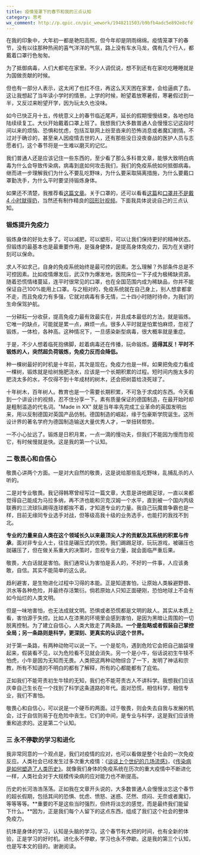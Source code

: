 ```yaml
---
title: 疫情笼罩下的春节和我的三点认知
category: 思考
wx_comment: http://p.qpic.cn/pic_wework/1948211503/b9bfb4adc5e892e8cfdf4d354df3612d98efcd2d255979f8/0
---
```


在我的印象中，大年初一都是艳阳高照，但今年却是阴雨绵绵。疫情笼罩下的春节，没有以往那种热闹的喜气洋洋的气氛，路上没有车水马龙，偶有几个行人，都戴着口罩行色匆匆。



为了抵御病毒，人们大都宅在家里。不少人调侃说，想不到还有在家吃吃睡睡就是为国做贡献的时候。



但也有一部分人表示，这太闲了也扛不住，再这么天天困在家里，会给逼疯了去。这让我想起了当年读小学时的情景。上学的时候，盼望着放寒暑假，寒暑假过到一半，又反过来盼望开学，因为玩太久也没味。



如今已快正月十五，传统意义上的春节临近尾声，延长的假期慢慢结束，各地也陆陆续续复工。大伙开始戴着口罩上班了。我想我们大多数普通人会慢慢忘记这段时间以来的烦恼、恐惧和忧虑，包括互联网上纷至沓来的恐怖消息或者魔幻剧情。不过对于确诊的，甚至亲人因疫情去世的人，还有那些没日没夜奋战的医护人员与志愿者们，这个春节将是一生难以磨灭的记忆。



我们普通人还是应该记住一些东西的，至少看了那么多科普文章，能够大致明白病毒为什么会导致传染病，病毒到底如何攻击我们，我们的免疫系统如何抵御病毒。继而进一步理解我们为什么不要乱吃野味，为什么要采取隔离措施，为什么要戴口罩勤洗手，为什么平时要坚持锻炼身体。



如果还不清楚，我推荐看[这篇文章](http://mp.weixin.qq.com/s?__biz=MzI2NTU4NjM4NQ==&mid=2247484951&idx=1&sn=a7d72b3784b3d39351c2ad062f9be1fb&chksm=ea9a55a9ddeddcbf5eb8b601ac5956281ba30190a3c85b46d52a97732c3d69ac304e1b3ed52e&scene=21#wechat_redirect)。关于口罩的，还可以看看[这篇](http://mp.weixin.qq.com/s?__biz=MzI0NDA5MDYyNA==&mid=2648256757&idx=1&sn=8c0787aa6acf37a93061706890c6f0df&chksm=f14e829ac6390b8c96f4d2c3d622659a27158492bda3e29fa4cc03f79d5ae0ae4f67ff52d4b2&scene=21#wechat_redirect)和[口罩并不是戴 4 小时就得扔](http://mp.weixin.qq.com/s?__biz=MzI0NDA5MDYyNA==&mid=2648256778&idx=1&sn=8091f446012b9c3f601e1f0d60a97b47&chksm=f14e8365c6390a73dbf22cbe384f9b5622bae0f2812aea72cea04e728515d9627c343e02139c&scene=21#wechat_redirect)，当然还有制作精良的[回形针视频](http://mp.weixin.qq.com/s?__biz=MzA3NDM1MjUwNg==&mid=2247486489&idx=1&sn=1f92334aa7993266565533ca809bbc77&chksm=9f005e0ca877d71a3fe7a42f500345f9e79a06ba0707776cf1c01c85ff307bc839d78f55acf0&scene=21#wechat_redirect)。下面我具体说说自己的三点认知。



### 锻炼提升免疫力



锻炼身体的好处太多了。可以减肥，可以塑形，可以让我们保持更好的精神状态。但锻炼的最基本也是最重要作用，是强身健体，是提高身体免疫力，因为在关键时刻可以保命。



求人不如求己，自身的免疫系统始终是最可控的因素。怎么理解？外部条件总是不可控因素。比如疫情爆发后，武汉作为爆发地，医院床位一下子成为极稀缺资源。随着恐慌情绪蔓延，连平时很常见的口罩，也在全国范围内成为稀缺品，你并不能保证自己100%能用上口罩。与之相对的，免疫系统就在自己身上，别人想拿都拿不走，而且免疫力有多强，它就对病毒有多无情，二十四小时随时待命，为我们的生命保驾护航。



一分耕耘一分收获，提高免疫力最有效最实在，并且成本最低的方法，就是锻炼。它唯一的缺点，可能就是累一点，麻烦一点。很多人平时就是怕累怕麻烦，忽视了锻炼，一体检，各种高。这种情况下，一旦感染新型病毒，很大概率就是重症。



于是，不少人想着临死抱佛脚，趁着病毒还在传播，玩命锻炼。**适得其反！平时不锻炼的人，突然超负荷锻炼，免疫力反而会降低。**



种一棵树最好的时机是十年前，其次是现在。免疫力也是一样。如果把免疫力看成一棵树，锻炼就是给树施肥浇水，应该是一个长期积累的过程。短时间内施太多的肥浇太多的水，不仅得不到十年成材的树木，还会把树苗给浇死球了。



十年树木，百年树人。教育也是一个需要长期积累，不可急于求成的东西。今天看到一个讲设计的视频，忍不住分享一下。素有质量保证的德国制造，在最开始时却是粗制滥造的代名词。"Made in XX" 就是当年率先完成工业革命的英国发明出来，用以反制德国对英国产品仿制。德国制造的崛起，缘于包豪斯学院诞生。这所设计界的著名学府为德国制造输送大量优秀人才，一举扭转颓势。



一不小心扯远了。锻炼是日积月累，一点一滴的慢功夫，但我们不能因为慢而忽视它，有时候慢就是快。这是我的第一个认知。



### 二  敬畏心和自信心



敬畏心讲两个方面。一是对大自然的敬畏，这是说给那些乱吃野味，乱捕乱杀的人听的。



二是对专业敬畏。我记得韩寒曾经写过一篇文章，大意是讲他踢足球，一直以来都觉得自己能成为马拉多纳，再不济也能和贝克汉姆一个水平，直到被一个国内丙级联赛的三流球队踢得连球都挨不着，才知道专业的力量。我自己玩魔兽争霸也是一样，目前无缘同专业选手对战，但等级高我十级的业务选手，也能打的我找不到北。



**专业的力量来自人类在这个领域长久以来最顶尖人才的贡献及其系统的积累与传承**，面对非专业人士，往往是碾压式的优势。我们踢踢足球，玩玩游戏，被碾压也就碾压了，但在做关系重大的决策时，忽视专业力量，就会面临严重后果。



敬畏，大白话就是害怕。我们通常认为害怕是丢人的，不好的一件事，人应该勇敢，自信。其实不能简单的这么说。



趋利避害，是生物进化过程中习得的本能。正是知道害怕，让原始人类躲避野兽、洪水等各种危险，并最终存活繁衍。倘若原始人只知正面硬刚，恐怕地球上不会有如今灿烂的人类文明。



但是一味地害怕，也无法成就文明。恐惧或者恐慌都是文明的敌人。其实从本质上看，害怕源于失控。比如人在漆黑的环境里会感到害怕，是因为黑暗让周围的一切脱离控制。为了建立自信心，人类大致走了两条路。**一个是忽略或者假装自己掌控全局；另一条路则是科学，更深刻、更真实的认识这个世界。**



对于第一条路，有两种动物可以说一下。一个是鸵鸟，遇到危险它会把自己脑袋埋起来，假装看不见，以为危险看不见就会消失。另一个是小牛，俗话说初生牛犊不怕虎，小牛是因为无知而无畏。人类把这两种动物综合了一下，发明了神话和宗教，所有不知道的不明白的都有了解释，所有的心都能都有了庇佑。



正如我们不能苛责初生牛犊的无知，我们也不能苛责古人不讲科学。我想我们应该庆幸自己生长在一个找到了科学这条道路的年代。面对恐慌，相信科学，相信专业，我们不害怕。



敬畏心和自信心，可以说是一个硬币的两面。过于敬畏，则会失去自我与发展的机会，过于自信则易于在危险中丧生。它们的中间，是专业与科学，这是我们应该倚重和追求的。这是第二个认知。



### 三  永不停歇的学习和进化



我非常同意的一个观点是，我们对疫情的应对，也可以看做是整个社会的一次免疫反应。人类社会已经发生过多次重大疫情：《[谈谈上个世纪的几场流感》](http://mp.weixin.qq.com/s?__biz=MzI0NDA5MDYyNA==&mid=2648256771&idx=1&sn=ccf232711543096708ece9132b3b6040&chksm=f14e836cc6390a7a5588681e132b5775c6b5dc71cee923b675b1726f8b081f7778aaf3ba0de0&scene=21#wechat_redirect)，《[传染病是如何塑造了人类历史》](http://mp.weixin.qq.com/s?__biz=MzUzMjY0NDY4Ng==&mid=2247486509&idx=1&sn=79ec42522b29c4d2138f6121959ebe7a&chksm=fab15a0ccdc6d31a3d3af0f5698d640c5679dd1f2ad67fc3e359ff52392f7fdb2d5236c946f2&scene=21#wechat_redirect)。就像我们身体的免疫系统在历次的重大疫情中不断进化一样，人类社会对于大规模传染病的应对能力也不断提高。



历史的长河浩浩荡荡。正如我在文章开头说的，大多数普通人会慢慢淡忘这个春节的超长假期，包括其间的恐惧、忧虑、愤怒、迷惑、茫然、烦闷、无奈或者魔幻，等等等等。**重要的不是这些当时强烈，但终将淡忘的感觉，而是最终我们能留下什么。**因为，正是我们每个人留下的这点东西，组成了我们这个社会的整体免疫力。



抗体是身体的学习，认知是头脑的学习。这个春节有大把的时间，也有全新的体验，正是学习的好时机。进化永不停歇，学习也永不停歇。这是我的第三个认知，也是写本文的目的。谢谢阅读。